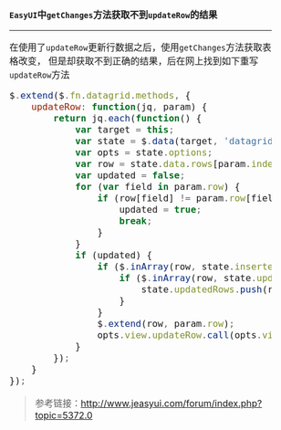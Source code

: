 <link rel="stylesheet" href="../node_modules/bootstrap/dist/css/bootstrap.css">
<style>
    body {
        margin: 0 200px;
    }
    * {
        font-size: 16px;
    }
</style>

## `EasyUI`中`getChanges`方法获取不到`updateRow`的结果

---

在使用了`updateRow`更新行数据之后，使用`getChanges`方法获取表格改变，
但是却获取不到正确的结果，后在网上找到如下重写`updateRow`方法

```js
$.extend($.fn.datagrid.methods, {
    updateRow: function(jq, param) {
        return jq.each(function() {
            var target = this;
            var state = $.data(target, 'datagrid');
            var opts = state.options;
            var row = state.data.rows[param.index];
            var updated = false;
            for (var field in param.row) {
                if (row[field] != param.row[field]) {
                    updated = true;
                    break;
                }
            }
            if (updated) {
                if ($.inArray(row, state.insertedRows) == -1) {
                    if ($.inArray(row, state.updatedRows) == -1) {
                        state.updatedRows.push(row);
                    }
                }
                $.extend(row, param.row);
                opts.view.updateRow.call(opts.view, this, param.index, param.row);
            }
        });
    }
});
```

> 参考链接：<http://www.jeasyui.com/forum/index.php?topic=5372.0>